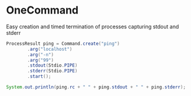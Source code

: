 # OneCommand
Easy creation and timed termination of processes capturing stdout and stderr

```java
ProcessResult ping = Command.create("ping")
        .arg("localhost")
        .arg("-n")
        .arg("99")
        .stdout(Stdio.PIPE)
        .stderr(Stdio.PIPE)
        .start();

System.out.println(ping.rc + " " + ping.stdout + " " + ping.stderr);
```
